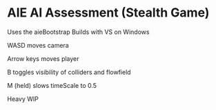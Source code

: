 # AIE AI Assessment (Stealth Game)
Uses the aieBootstrap
Builds with VS on Windows

WASD moves camera

Arrow keys moves player

B toggles visibility of colliders and flowfield

M (held) slows timeScale to 0.5



Heavy WIP
